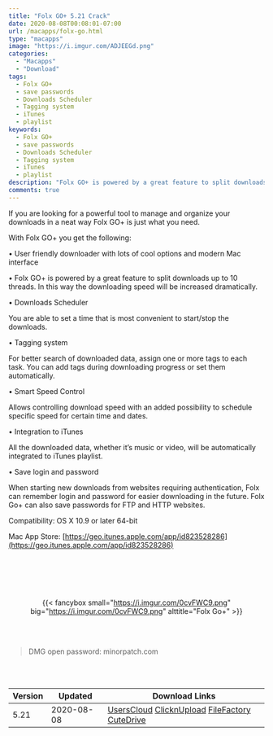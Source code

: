 ```yaml
---
title: "Folx GO+ 5.21 Crack"
date: 2020-08-08T00:08:01-07:00
url: /macapps/folx-go.html
type: "macapps"
image: "https://i.imgur.com/ADJEEGd.png"
categories:
  - "Macapps"
  - "Download"
tags:
  - Folx GO+
  - save passwords
  - Downloads Scheduler
  - Tagging system
  - iTunes
  - playlist
keywords:
  - Folx GO+
  - save passwords
  - Downloads Scheduler
  - Tagging system
  - iTunes
  - playlist
description: "Folx GO+ is powered by a great feature to split downloads up to 10 threads. In this way the downloading speed will be increased dramatically"
comments: true
---
```


If you are looking for a powerful tool to manage and organize your downloads in a neat way Folx GO+ is just what you need.

With Folx GO+ you get the following:

 

• User friendly downloader with lots of cool options and modern Mac interface

• Folx GO+ is powered by a great feature to split downloads up to 10 threads. In this way the downloading speed will be increased dramatically.

• Downloads Scheduler

 

You are able to set a time that is most convenient to start/stop the downloads.

 

• Tagging system

 

For better search of downloaded data, assign one or more tags to each task. You can add tags during downloading progress or set them automatically.

• Smart Speed Control

 

Allows controlling download speed with an added possibility to schedule specific speed for certain time and dates.

 

• Integration to iTunes

 

All the downloaded data, whether it’s music or video, will be automatically integrated to iTunes playlist.

 

• Save login and password

 

When starting new downloads from websites requiring authentication, Folx can remember login and password for easier downloading in the future. Folx Go+ can also save passwords for FTP and HTTP websites.

 

Compatibility:  OS X 10.9 or later 64-bit

Mac App Store:  [https://geo.itunes.apple.com/app/id823528286](https://geo.itunes.apple.com/app/id823528286)

<br/>
<br/>
<script async src="https://pagead2.googlesyndication.com/pagead/js/adsbygoogle.js"></script>
<ins class="adsbygoogle"
     style="display:block; text-align:center;"
     data-ad-layout="in-article"
     data-ad-format="fluid"
     data-ad-client="ca-pub-8746275014476192"
     data-ad-slot="5144997159"></ins>
<script>
     (adsbygoogle = window.adsbygoogle || []).push({});
</script>
<br/>
<br/>


<center>

{{< fancybox small="https://i.imgur.com/0cvFWC9.png" big="https://i.imgur.com/0cvFWC9.png" alttitle="Folx Go+" >}}

</center>

<br/>
<br/>


> DMG open password: minorpatch.com

<br/>

<br/>
<div id="history_version" class="history_version">

| Version | Updated | Download Links |
| ---- | ---- | ---- |
| 5.21 | 2020-08-08 | [UsersCloud](https://ouo.io/Tz6rtq)   [ClicknUpload](https://ouo.io/22PMKi)   [FileFactory](https://ouo.io/XPqJHR)   [CuteDrive](https://ouo.io/OMCgdum) |

</div>

